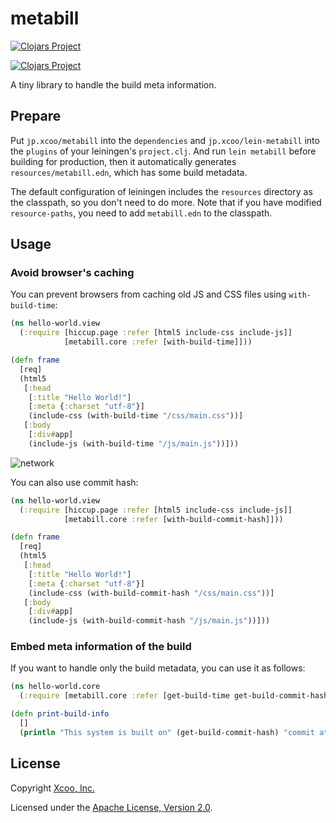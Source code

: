 # metabill

[![Clojars Project](https://img.shields.io/clojars/v/jp.xcoo/metabill.svg)](https://clojars.org/jp.xcoo/metabill)

[![Clojars Project](https://img.shields.io/clojars/v/jp.xcoo/lein-metabill.svg)](https://clojars.org/jp.xcoo/lein-metabill)

A tiny library to handle the build meta information.

## Prepare

Put `jp.xcoo/metabill` into the `dependencies` and `jp.xcoo/lein-metabill` into the `plugins` of your leiningen's `project.clj`.
And run `lein metabill` before building for production, then it automatically generates `resources/metabill.edn`, which has some build metadata.

The default configuration of leiningen includes the `resources` directory as the classpath, so you don't need to do more.
Note that if you have modified `resource-paths`, you need to add `metabill.edn` to the classpath.

## Usage

### Avoid browser's caching

You can prevent browsers from caching old JS and CSS files using `with-build-time`:

```clojure
(ns hello-world.view
  (:require [hiccup.page :refer [html5 include-css include-js]]
            [metabill.core :refer [with-build-time]]))

(defn frame
  [req]
  (html5
   [:head
    [:title "Hello World!"]
    [:meta {:charset "utf-8"}]
    (include-css (with-build-time "/css/main.css"))]
   [:body
    [:div#app]
    (include-js (with-build-time "/js/main.js"))]))
```

![network](img/network.png)

You can also use commit hash:

```clojure
(ns hello-world.view
  (:require [hiccup.page :refer [html5 include-css include-js]]
            [metabill.core :refer [with-build-commit-hash]]))

(defn frame
  [req]
  (html5
   [:head
    [:title "Hello World!"]
    [:meta {:charset "utf-8"}]
    (include-css (with-build-commit-hash "/css/main.css"))]
   [:body
    [:div#app]
    (include-js (with-build-commit-hash "/js/main.js"))]))
```

### Embed meta information of the build

If you want to handle only the build metadata, you can use it as follows:

```clojure
(ns hello-world.core
  (:require [metabill.core :refer [get-build-time get-build-commit-hash]]))

(defn print-build-info
  []
  (println "This system is built on" (get-build-commit-hash) "commit at" (get-build-time) "unix epoc."))
```

## License

Copyright [Xcoo, Inc.][xcoo]

Licensed under the [Apache License, Version 2.0][apache-license-2.0].

[xcoo]: https://xcoo.jp/
[apache-license-2.0]: http://www.apache.org/licenses/LICENSE-2.0.html
